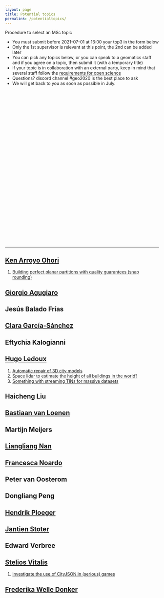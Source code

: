 ```yaml
---
layout: page
title: Potential topics
permalink: /potentialtopics/
---
```



<article class="message is-warning">
  <div class="message-header">
    <p>Procedure to select an MSc topic</p>
  </div>
  <div class="message-body">
    <ul>
      <li>You must submit before 2021-07-01 at 16:00 your top3 in the form below</li>
      <li>Only the 1st supervisor is relevant at this point, the 2nd can be added later</li>
      <li>You can pick any topics below, or you can speak to a geomatics staff and if you agree on a topic, then submit it (with a temporary title)</li>
      <li>If your topic is in collaboration with an external party, keep in mind that several staff follow the <a href="https://3d.bk.tudelft.nl/courses/geo2020/openscience/">requirements for open science</a></li>
      <li>Questions? discord channel #geo2020 is the best place to ask</li>
      <li>We will get back to you as soon as possible in July.</li>
    </ul>  
  </div>
</article>

<div class="columns is-mobile">
<div class="typeform-widget" data-url="https://form.typeform.com/to/Wtc0Pl3v?typeform-medium=embed-snippet" style="width: 100%; height: 500px;"></div> <script> (function() { var qs,js,q,s,d=document, gi=d.getElementById, ce=d.createElement, gt=d.getElementsByTagName, id="typef_orm", b="https://embed.typeform.com/"; if(!gi.call(d,id)) { js=ce.call(d,"script"); js.id=id; js.src=b+"embed.js"; q=gt.call(d,"script")[0]; q.parentNode.insertBefore(js,q) } })() </script>
</div>



---

## [Ken Arroyo Ohori](https://3d.bk.tudelft.nl/ken/)
<!-- 1. [Extracting useful geometries (eg rooms, storeys, building envelopes) from BIM models](https://3d.bk.tudelft.nl/education/msctopics/#extracting-buildingstoreydwellingroom-shapes-from-a-bim-models) -->
1. [Building perfect planar partitions with quality guarantees (snap rounding)](https://3d.bk.tudelft.nl/education/msctopics/#snap-rounding-in-a-triangulation)  


## [Giorgio Agugiaro](https://3d.bk.tudelft.nl/gagugiaro/)
<!-- 1. [Coupling 3D city models with Ladybug tools for environmental analyses](https://3d.bk.tudelft.nl/education/msctopics/#coupling-3d-city-models-with-ladybug-tools-for-environmental-analyses)
2. [Test and extension of a GIS-supported design tool for new urban development areas](https://3d.bk.tudelft.nl/education/msctopics/#testing-and-extension-of-a-gis-supported-design-tool-for-new-urban-development-areas)
3. [GIS-based integrated modelling of building stock and supply networks for assessment of near-zero energy districts](https://3d.bk.tudelft.nl/education/msctopics/#gis-based-integrated-modelling-of-building-stock-and-supply-networks-for-assessment-of-near-zero-energy-districts)
4. [Integrated modelling of utility networks in the urban environment](https://3d.bk.tudelft.nl/education/msctopics/#integrated-modelling-of-utility-networks-in-the-urban-environment) -->


## Jesús Balado Frías
<!-- 1. [Design and improvement of self-adaptive 3D structuring elements for mathematical morphology in point clouds](https://wiki.tudelft.nl/bin/view/Organisation/OTB/GISt/MScThesisTopics)
2. [Intelligent routes with social distancing](https://wiki.tudelft.nl/bin/view/Organisation/OTB/GISt/MScThesisTopics)
3. [Knowledge-based approach for occlusion regeneration produced by cars in urban point cloud](https://wiki.tudelft.nl/bin/view/Organisation/OTB/GISt/MScThesisTopics) -->


## [Clara García-Sánchez](https://3d.bk.tudelft.nl/gsclara/)
<!-- 1. [Web application for Urban Computational Fluid Dynamics Simulations Set-Up validation](https://3d.bk.tudelft.nl/education/msctopics/#web-application-for-urban-computational-fluid-dynamics-simulations-set-up-validation)
2. [Exploring efficient ways to visualise and handle large data sets](https://3d.bk.tudelft.nl/education/msctopics/#exploring-efficient-ways-to-visualize-and-handle-large-data-sets)
3. [Improving automatic meshing for buildings](https://3d.bk.tudelft.nl/education/msctopics/#improving-automatic-meshing-for-buildings)
4. [Modelling tree topology effects on wind](https://3d.bk.tudelft.nl/education/msctopics/#modelling-tree-topology-effects-on-wind)
5. [Modelling wind flows around beach housing to promote dune formation for flood protection](https://3d.bk.tudelft.nl/education/msctopics/#modelling-wind-flows-around-beach-housing-to-promote-dune-formation-for-flood-protection) -->


## Eftychia Kalogianni
<!-- 1. [BIM as input for 3D Cadastre](https://wiki.tudelft.nl/bin/view/Organisation/OTB/GISt/MScThesisTopics)
2. [Digital twins and land administration: linking the legal with virtual reality](https://wiki.tudelft.nl/bin/view/Organisation/OTB/GISt/MScThesisTopics)
3. [Explore and visualise 2030 SDGs related to land administration](https://wiki.tudelft.nl/bin/view/Organisation/OTB/GISt/MScThesisTopics)
4. [Modelling and visualisation of air rights (in the context of LADM)](https://wiki.tudelft.nl/bin/view/Organisation/OTB/GISt/MScThesisTopics)
5. [Visualisation of different types of 3D spatial units](https://wiki.tudelft.nl/bin/view/Organisation/OTB/GISt/MScThesisTopics) -->


## [Hugo Ledoux](https://3d.bk.tudelft.nl/hledoux/)
1. [Automatic repair of 3D city models](https://3d.bk.tudelft.nl/education/msctopics/#automatic-repair-of-3d-city-models)
1. [Space lidar to estimate the height of all buildings in the world?](https://3d.bk.tudelft.nl/education/msctopics/#space-lidar-to-estimate-the-height-of-all-buildings-in-the-world)
1. [Something with streaming TINs for massive datasets](https://3d.bk.tudelft.nl/education/msctopics/#something-with-streaming-tins-for-massive-datasets)


## Haicheng Liu
<!-- 1. [Showing Point Clouds in VR](https://wiki.tudelft.nl/bin/view/Organisation/OTB/GISt/MScThesisTopics) -->


## [Bastiaan van Loenen](https://www.tudelft.nl/en/staff/b.vanloenen/)
<!-- 1. [Governance of the open data ecosystem](https://kcopendata.eu/education/thesis-topics/#IP) -->
<!-- 2. [User interface design of geoportals](https://kcopendata.eu/education/thesis-topics/#geoportals) -->


## Martijn Meijers
<!-- 1. [Improving the content of vario-scale maps](https://wiki.tudelft.nl/bin/view/Organisation/OTB/GISt/MScThesisTopics)
2. [Labeling vario-scale maps](https://wiki.tudelft.nl/bin/view/Organisation/OTB/GISt/MScThesisTopics)
3. [Making a vario-scale 4D point cloud](https://wiki.tudelft.nl/bin/view/Organisation/OTB/GISt/MScThesisTopics)
4. [Predictive fetching of geo-web resources](https://wiki.tudelft.nl/bin/view/Organisation/OTB/GISt/MScThesisTopics)
5. [Straight skeletons for vario-scale maps](https://wiki.tudelft.nl/bin/view/Organisation/OTB/GISt/MScThesisTopics)

 -->
## [Liangliang Nan](https://3d.bk.tudelft.nl/liangliang)
<!-- 1. [Instance segmentation of trees from point clouds.](https://3d.bk.tudelft.nl/education/msctopics/#instance-segmentation-of-trees-from-point-clouds)
2. Piecewise planar object reconstruction using deep learning -->


## [Francesca Noardo](http://www.noardo.eu/)
<!-- 1. [3D digital urban regulations to use GeoBIM for building permission checks](https://3d.bk.tudelft.nl/education/msctopics/#3d-digital-urban-regulations-to-use-geobim-for-building-permission-checks)
2. [Inferring the needed building permissions from a 3D building model](https://3d.bk.tudelft.nl/education/msctopics/#inferring-the-needed-building-permission-from-a-3d-building-model)
 -->

## Peter van Oosterom
<!-- 1. [Adjustment of 20 million boundaries](https://wiki.tudelft.nl/bin/view/Organisation/OTB/GISt/MScThesisTopics) -->
<!-- 2. [BIM as input for 3D Cadastre](https://wiki.tudelft.nl/bin/view/Organisation/OTB/GISt/MScThesisTopics) -->
<!-- 3. [Historic development of the Dutch municipalities](https://wiki.tudelft.nl/bin/view/Organisation/OTB/GISt/MScThesisTopics) -->
<!-- 4. [Patterns of room occupancy in houses and their relation with energy use](https://wiki.tudelft.nl/bin/view/Organisation/OTB/GISt/MScThesisTopics) -->
<!-- 5. [The LADM as Linked Open Data](https://wiki.tudelft.nl/bin/view/Organisation/OTB/GISt/MScThesisTopics) -->


## Dongliang Peng
<!-- 1. [Detecting narrow parts](https://wiki.tudelft.nl/bin/view/Organisation/OTB/GISt/MScThesisTopics)
2. [Reducing distortion of map features when using compatible triangulations](https://wiki.tudelft.nl/bin/view/Organisation/OTB/GISt/MScThesisTopics) -->


<!-- ## [Ravi Peters](https://3d.bk.tudelft.nl/rypeters)
1. [Improving the automatic LoD2 building reconstruction from AHN3](https://3d.bk.tudelft.nl/education/msctopics/#improving-the-automatic-lod2-building-reconstruction-from-ahn3)
2. [Point cloud normal estimation based on the 3D medial axis transform](https://3d.bk.tudelft.nl/education/msctopics/#point-cloud-normal-estimation-based-on-the-3d-medial-axis-transform) -->


## [Hendrik Ploeger](https://www.tudelft.nl/staff/h.d.ploeger/)
<!-- 1. [Intellectual property & data ownership in the open data ecosystem](https://kcopendata.eu/education/thesis-topics/#IP) 
2. [Privacy in the open data ecosystem](https://kcopendata.eu/education/thesis-topics/#privacy-and-open-data)
3. [Liability in the open data ecosystem](https://kcopendata.eu/education/thesis-topics/#liability)
 -->


## [Jantien Stoter](https://3d.bk.tudelft.nl/jstoter/)
<!-- 1. [Developing Level of Detail framework for 3D cadastre implementation in practice](https://www.fig.net/resources/proceedings/fig_proceedings/fig2020/papers/ts04e/TS04E_stoter_ho_et_al_10503_abs.pdf) [with Kadaster] -->
<!-- 2. [Reconstructing a 3D road network for the whole Netherlands (for the National Road Data set (NWB))](https://nationaalwegenbestand.nl/nieuws/hoogte-informatie-toegevoegd-aan-nwb-voor-omgevingswet) [with NWB] -->


## Edward Verbree
<!-- 1. [Investigating the reliability of indoor objects to act as landmarks](https://wiki.tudelft.nl/bin/view/Organisation/OTB/GISt/MScThesisTopics) -->
<!-- 2. [Vision application for unpacking boxes (in cooperation with Copal)](https://wiki.tudelft.nl/bin/view/Organisation/OTB/GISt/MScThesisTopics) -->
<!-- 3. [Cadastral map quality](https://wiki.tudelft.nl/bin/view/Organisation/OTB/GISt/MScThesisTopics) -->


## [Stelios Vitalis](https://3d.bk.tudelft.nl/svitalis/)
<!-- 1. [Investigate modeling of road networks in CityJSON, with implicit geometries](https://3d.bk.tudelft.nl/education/msctopics/#where-do-i-turn-investigate-modelling-of-road-networks-in-cityjson-with-implicit-geometries) -->
1. [Investigate the use of CityJSON in (serious) games](https://3d.bk.tudelft.nl/education/msctopics/#investigate-the-use-of-cityjson-in-serious-games)


## [Frederika Welle Donker](https://www.tudelft.nl/en/staff/f.m.welledonker/)
<!-- 1. [Financial and economic aspects of the open data ecosystem](https://kcopendata.eu/education/thesis-topics/#financial)
2. [Design of a user driven open data ecosystem](https://kcopendata.eu/education/thesis-topics/#userdriven) [](https://kcopendata.eu/education/thesis-topics/#userdriven)
3. [Assessment of the open data ecosystem](https://kcopendata.eu/education/thesis-topics/#ODECO)
 --> 
 

